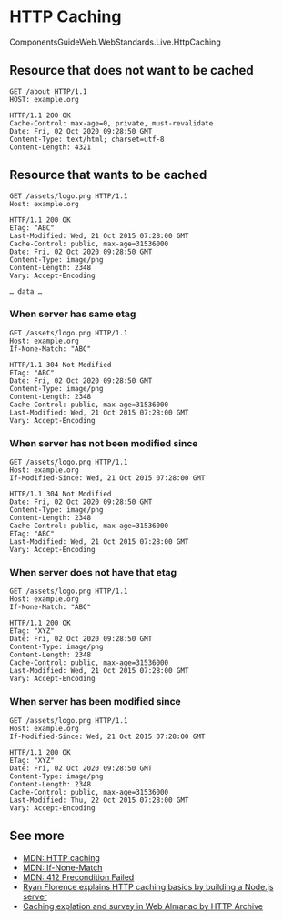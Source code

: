 # HTTP Caching

<live-render>
ComponentsGuideWeb.WebStandards.Live.HttpCaching
</live-render>

## Resource that does not want to be cached

```http
GET /about HTTP/1.1
HOST: example.org
```

```http
HTTP/1.1 200 OK
Cache-Control: max-age=0, private, must-revalidate
Date: Fri, 02 Oct 2020 09:28:50 GMT
Content-Type: text/html; charset=utf-8
Content-Length: 4321
```

## Resource that wants to be cached

```http
GET /assets/logo.png HTTP/1.1
Host: example.org
```

```http
HTTP/1.1 200 OK
ETag: "ABC"
Last-Modified: Wed, 21 Oct 2015 07:28:00 GMT
Cache-Control: public, max-age=31536000
Date: Fri, 02 Oct 2020 09:28:50 GMT
Content-Type: image/png
Content-Length: 2348
Vary: Accept-Encoding

… data …
```

### When server has same etag

```http
GET /assets/logo.png HTTP/1.1
Host: example.org
If-None-Match: "ABC"
```

```http
HTTP/1.1 304 Not Modified
ETag: "ABC"
Date: Fri, 02 Oct 2020 09:28:50 GMT
Content-Type: image/png
Content-Length: 2348
Cache-Control: public, max-age=31536000
Last-Modified: Wed, 21 Oct 2015 07:28:00 GMT
Vary: Accept-Encoding

```

### When server has not been modified since

```http
GET /assets/logo.png HTTP/1.1
Host: example.org
If-Modified-Since: Wed, 21 Oct 2015 07:28:00 GMT
```

```http
HTTP/1.1 304 Not Modified
Date: Fri, 02 Oct 2020 09:28:50 GMT
Content-Type: image/png
Content-Length: 2348
Cache-Control: public, max-age=31536000
ETag: "ABC"
Last-Modified: Wed, 21 Oct 2015 07:28:00 GMT
Vary: Accept-Encoding

```

### When server does not have that etag

```http
GET /assets/logo.png HTTP/1.1
Host: example.org
If-None-Match: "ABC"
```

```http
HTTP/1.1 200 OK
ETag: "XYZ"
Date: Fri, 02 Oct 2020 09:28:50 GMT
Content-Type: image/png
Content-Length: 2348
Cache-Control: public, max-age=31536000
Last-Modified: Wed, 21 Oct 2015 07:28:00 GMT
Vary: Accept-Encoding

```

### When server has been modified since

```http
GET /assets/logo.png HTTP/1.1
Host: example.org
If-Modified-Since: Wed, 21 Oct 2015 07:28:00 GMT
```

```http
HTTP/1.1 200 OK
ETag: "XYZ"
Date: Fri, 02 Oct 2020 09:28:50 GMT
Content-Type: image/png
Content-Length: 2348
Cache-Control: public, max-age=31536000
Last-Modified: Thu, 22 Oct 2015 07:28:00 GMT
Vary: Accept-Encoding

```

## See more

- [MDN: HTTP caching](https://developer.mozilla.org/en-US/docs/Web/HTTP/Caching)
- [MDN: If-None-Match](https://developer.mozilla.org/en-US/docs/Web/HTTP/Headers/If-None-Match)
- [MDN: 412 Precondition Failed](https://developer.mozilla.org/en-US/docs/Web/HTTP/Status/412)
- [Ryan Florence explains HTTP caching basics by building a Node.js server](https://www.youtube.com/watch?v=3XkU_DXcgl0)
- [Caching explation and survey in Web Almanac by HTTP Archive](https://almanac.httparchive.org/en/2020/caching)
